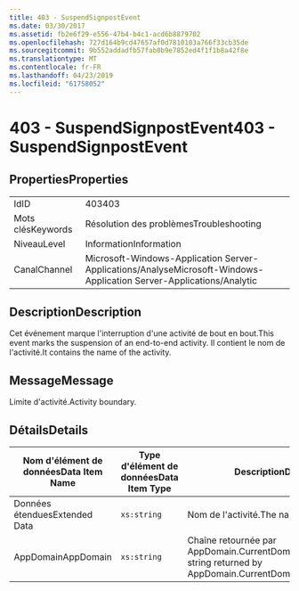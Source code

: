 ```yaml
---
title: 403 - SuspendSignpostEvent
ms.date: 03/30/2017
ms.assetid: fb2e6f29-e556-47b4-b4c1-acd6b8879702
ms.openlocfilehash: 727d164b9cd47657af0d7810103a766f33cb35de
ms.sourcegitcommit: 9b552addadfb57fab0b9e7852ed4f1f1b8a42f8e
ms.translationtype: MT
ms.contentlocale: fr-FR
ms.lasthandoff: 04/23/2019
ms.locfileid: "61758052"
---
```

# <a name="403---suspendsignpostevent"></a><span data-ttu-id="d6c44-102">403 - SuspendSignpostEvent</span><span class="sxs-lookup"><span data-stu-id="d6c44-102">403 - SuspendSignpostEvent</span></span>
## <a name="properties"></a><span data-ttu-id="d6c44-103">Properties</span><span class="sxs-lookup"><span data-stu-id="d6c44-103">Properties</span></span>  
  
|||  
|-|-|  
|<span data-ttu-id="d6c44-104">Id</span><span class="sxs-lookup"><span data-stu-id="d6c44-104">ID</span></span>|<span data-ttu-id="d6c44-105">403</span><span class="sxs-lookup"><span data-stu-id="d6c44-105">403</span></span>|  
|<span data-ttu-id="d6c44-106">Mots clés</span><span class="sxs-lookup"><span data-stu-id="d6c44-106">Keywords</span></span>|<span data-ttu-id="d6c44-107">Résolution des problèmes</span><span class="sxs-lookup"><span data-stu-id="d6c44-107">Troubleshooting</span></span>|  
|<span data-ttu-id="d6c44-108">Niveau</span><span class="sxs-lookup"><span data-stu-id="d6c44-108">Level</span></span>|<span data-ttu-id="d6c44-109">Information</span><span class="sxs-lookup"><span data-stu-id="d6c44-109">Information</span></span>|  
|<span data-ttu-id="d6c44-110">Canal</span><span class="sxs-lookup"><span data-stu-id="d6c44-110">Channel</span></span>|<span data-ttu-id="d6c44-111">Microsoft-Windows-Application Server-Applications/Analyse</span><span class="sxs-lookup"><span data-stu-id="d6c44-111">Microsoft-Windows-Application Server-Applications/Analytic</span></span>|  
  
## <a name="description"></a><span data-ttu-id="d6c44-112">Description</span><span class="sxs-lookup"><span data-stu-id="d6c44-112">Description</span></span>  
 <span data-ttu-id="d6c44-113">Cet événement marque l'interruption d'une activité de bout en bout.</span><span class="sxs-lookup"><span data-stu-id="d6c44-113">This event marks the suspension of an end-to-end activity.</span></span> <span data-ttu-id="d6c44-114">Il contient le nom de l'activité.</span><span class="sxs-lookup"><span data-stu-id="d6c44-114">It contains the name of the activity.</span></span>  
  
## <a name="message"></a><span data-ttu-id="d6c44-115">Message</span><span class="sxs-lookup"><span data-stu-id="d6c44-115">Message</span></span>  
 <span data-ttu-id="d6c44-116">Limite d'activité.</span><span class="sxs-lookup"><span data-stu-id="d6c44-116">Activity boundary.</span></span>  
  
## <a name="details"></a><span data-ttu-id="d6c44-117">Détails</span><span class="sxs-lookup"><span data-stu-id="d6c44-117">Details</span></span>  
  
|<span data-ttu-id="d6c44-118">Nom d'élément de données</span><span class="sxs-lookup"><span data-stu-id="d6c44-118">Data Item Name</span></span>|<span data-ttu-id="d6c44-119">Type d'élément de données</span><span class="sxs-lookup"><span data-stu-id="d6c44-119">Data Item Type</span></span>|<span data-ttu-id="d6c44-120">Description</span><span class="sxs-lookup"><span data-stu-id="d6c44-120">Description</span></span>|  
|--------------------|--------------------|-----------------|  
|<span data-ttu-id="d6c44-121">Données étendues</span><span class="sxs-lookup"><span data-stu-id="d6c44-121">Extended Data</span></span>|`xs:string`|<span data-ttu-id="d6c44-122">Nom de l'activité.</span><span class="sxs-lookup"><span data-stu-id="d6c44-122">The name of the activity.</span></span>|  
|<span data-ttu-id="d6c44-123">AppDomain</span><span class="sxs-lookup"><span data-stu-id="d6c44-123">AppDomain</span></span>|`xs:string`|<span data-ttu-id="d6c44-124">Chaîne retournée par AppDomain.CurrentDomain.FriendlyName.</span><span class="sxs-lookup"><span data-stu-id="d6c44-124">The string returned by AppDomain.CurrentDomain.FriendlyName.</span></span>|
